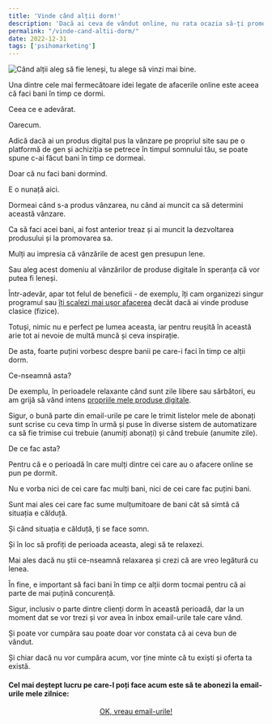 ```yaml
---
title: 'Vinde când alții dorm!'
description: 'Dacă ai ceva de vândut online, nu rata ocazia să-ți promovezi produsele exact când concurenții tăi aleg să se relaxeze.'
permalink: "/vinde-cand-altii-dorm/"
date: 2022-12-31
tags: ['psihomarketing']
---
```


![Când alții aleg să fie leneși, tu alege să vinzi mai bine.](/assets/images/gallery/de-ce-e-important-sa-vinzi-cand-altii-dorm.jpg)

Una dintre cele mai fermecătoare idei legate de afacerile online este aceea că faci bani în timp ce dormi.

Ceea ce e adevărat.

Oarecum.

Adică dacă ai un produs digital pus la vânzare pe propriul site sau pe o platformă de gen și achiziția se petrece în timpul somnului tău, se poate spune c-ai făcut bani în timp ce dormeai.

Doar că nu faci bani dormind.

E o nunață aici.

Dormeai când s-a produs vânzarea, nu când ai muncit ca să determini această vânzare.

Ca să faci acei bani, ai fost anterior treaz și ai muncit la dezvoltarea produsului și la promovarea sa.

Mulți au impresia că vânzările de acest gen presupun lene.

Sau aleg acest domeniu al vânzărilor de produse digitale în speranța că vor putea fi leneși.

Într-adevăr, apar tot felul de beneficii - de exemplu, îți cam organizezi singur programul sau [îți scalezi mai ușor afacerea](https://beldie.ro/vinde-cunoasterea-online/) decât dacă ai vinde produse clasice (fizice).

Totuși, nimic nu e perfect pe lumea aceasta, iar pentru reușită în această arie tot ai nevoie de multă muncă și ceva inspirație.

De asta, foarte puțini vorbesc despre banii pe care-i faci în timp ce alții dorm.

Ce-nseamnă asta?

De exemplu, în perioadele relaxante când sunt zile libere sau sărbători, eu am grijă să vând intens [propriile mele produse digitale](https://shop.beldie.ro/).

Sigur, o bună parte din email-urile pe care le trimit listelor mele de abonați sunt scrise cu ceva timp în urmă și puse în diverse sistem de automatizare ca să fie trimise cui trebuie (anumiți abonați) și când trebuie (anumite zile).

De ce fac asta?

Pentru că e o perioadă în care mulți dintre cei care au o afacere online se pun pe dormit.

Nu e vorba nici de cei care fac mulți bani, nici de cei care fac puțini bani.

Sunt mai ales cei care fac sume mulțumitoare de bani cât să simtă că situația e călduță.

Și când situația e călduță, ți se face somn.

Și în loc să profiți de perioada aceasta, alegi să te relaxezi.

Mai ales dacă nu știi ce-nseamnă relaxarea și crezi că are vreo legătură cu lenea.

În fine, e important să faci bani în timp ce alții dorm tocmai pentru că ai parte de mai puțină concurență.

Sigur, inclusiv o parte dintre clienți dorm în această perioadă, dar la un moment dat se vor trezi și vor avea în inbox email-urile tale care vând.

Și poate vor cumpăra sau poate doar vor constata că ai ceva bun de vândut.

Și chiar dacă nu vor cumpăra acum, vor ține minte că tu exiști și oferta ta există.

#### Cel mai deștept lucru pe care-l poți face acum este să te abonezi la email-urile mele zilnice:

  <p style="text-align:center;">
      <a href="https://beldie.berserkermail.com/join?ref=beldie.ro" class="button" data-button-variant="secondary">OK, vreau email-urile!</a>
      </p>